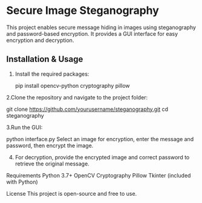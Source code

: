# Secure Image Steganography  

This project enables secure message hiding in images using steganography and password-based encryption. It provides a GUI interface for easy encryption and decryption.  

## **Installation & Usage**  

1. Install the required packages:  
   
   pip install opencv-python cryptography pillow

2.Clone the repository and navigate to the project folder:

git clone https://github.com/yourusername/steganography.git
cd steganography

3.Run the GUI:

python interface.py
Select an image for encryption, enter the message and password, then encrypt the image.

4. For decryption, provide the encrypted image and correct password to retrieve the original message.

Requirements
Python 3.7+
OpenCV
Cryptography
Pillow
Tkinter (included with Python)

License
This project is open-source and free to use.

